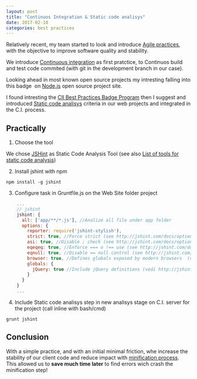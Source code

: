```yaml
---
layout: post
title: "Continuos Integration & Static code analisys"
date: 2017-02-10
categories: best practices
---
```


Relatively recent, my team started to look and introduce [Agile practices](https://en.wikipedia.org/wiki/Category:Agile_software_development), with the objective to improve software quality and stability.

We introduce [Continuous integration](https://en.wikipedia.org/wiki/Continuous_integration) as first pratctice, to Continuos build and test code commited (with git in the development branch in our case).

Looking ahead in most known open source projects my intresting falling into this badge <img href="https://bestpractices.coreinfrastructure.org/projects/29/badge"></img> on [Node.js](https://github.com/nodejs/node) open source project site.

I found intresting the [CII Best Practices Badge Program](https://bestpractices.coreinfrastructure.org/) then I suggest and introduced [Static code analisys](https://github.com/linuxfoundation/cii-best-practices-badge/blob/master/doc/criteria.md#analysis) criteria in our web projects and integrated in the C.I. process.

## Practically

1. Choose the tool

We chose [JSHint](http://jshint.com/about/) as Static Code Analysis Tool (see also [List of tools for static code analysis](https://en.wikipedia.org/wiki/List_of_tools_for_static_code_analysis))

2. Install jshint with npm

```
npm install -g jshint
```

3. Configure task in Gruntfile.js on the Web Site folder project

```javascript
    ...
    // jshint
    jshint: {
      all: ['app/**/*.js'], //Analize all file under app folder
      options: {
        reporter: require('jshint-stylish'),
        strict: true, //Force strict (see http://jshint.com/docs/options/#strict)
        asi: true, //Disable ; check (see http://jshint.com/docs/options/#asi)
        eqeqeq: true, //Enforce === o !== use (see http://jshint.com/docs/options/#eqeqeq)
        eqnull: true, //Disable == null control (see http://jshint.com/docs/options/#eqnull)
        browser: true, //Defines globals exposed by modern browsers  (vedi http://jshint.com/docs/options/#browser)
        globals: {
          jQuery: true //Include jQuery definitions (vedi http://jshint.com/docs/options/#jquery)
        }
      }
    }
    ...
```

4. Include Static code analisys step in new analisys stage on C.I. server for the project (call inline with bash/cmd)

```
grunt jshint
```

## Conclusion

With a simple practice, and with an initial minimal friction, whe increase the stability of our client code and reduce impact with [minification process](https://en.wikipedia.org/wiki/Minification_(programming)). This allowed us to **save much time later** to find errors wich crash the minification step!
